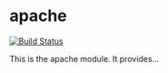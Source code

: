 # apache #

[![Build Status](https://travis-ci.org/chrisbelyea/apache.svg?branch=master)](https://travis-ci.org/chrisbelyea/apache)

This is the apache module. It provides...
